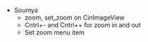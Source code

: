 - Soumya
    - zoom, set_zoom on CinImageView
    - Cntrl+- and Cntrl++ for zoom in and out
    - Set zoom menu item
